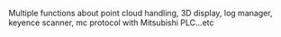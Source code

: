 Multiple functions about point cloud handling, 3D display, log manager, keyence scanner, mc protocol with Mitsubishi PLC...etc
